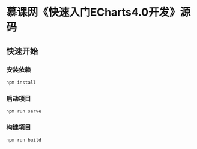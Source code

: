 # 慕课网《快速入门ECharts4.0开发》源码

## 快速开始

### 安装依赖
```
npm install
```

### 启动项目
```
npm run serve
```

### 构建项目
```
npm run build
```
